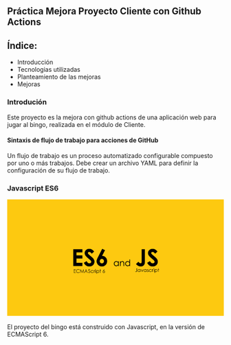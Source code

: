 ## Práctica Mejora Proyecto Cliente con Github Actions

## Índice:
 + Introducción
 + Tecnologias utilizadas
 + Planteamiento de las mejoras
 + Mejoras


### Introdución

Este proyecto es la mejora con github actions de una aplicación web para jugar al bingo, realizada en el módulo de Cliente.

#### Sintaxis de flujo de trabajo para acciones de GitHub

Un flujo de trabajo es un proceso automatizado configurable compuesto por uno o más trabajos. Debe crear un archivo YAML para definir la configuración de su flujo de trabajo.

### Javascript ES6

![alt text](./images/jses6.png)

El proyecto del bingo está construido con Javascript, en la versión de ECMAScript 6.


